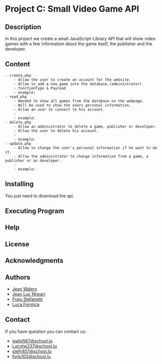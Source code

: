 # Project C: Small Video Game API

## Description
In this project we create a small JavaScript-Library API that will show video games with a few information about the game itself, the publisher and the developer.

## Content
    - create.php
        - Allow the user to create an account for the website.
        - Allow to add a new game into the database.(administrator)
        - functionType & Payload
        - example:
    - read.php
        - Needed to show all games from the database on the webpage. 
        - Will be used to show the users personal information.
        - Allow an user to connect to his account.
        - 
        - example:
    - delete.php
        - Allow an administrator to delete a game, publisher or developer.
        - Allow the user to delete his account.
        - 
        - example:
    - update.php
        - Allow to change the user's personal information if he want to do it. 
        - Allow the administrator to change information from a game, a publisher or an developer.
        - 
        - example:

## Installing
You just need to download the api.

## Executing Program

## Help

## License

## Acknowledgments

## Authors

* [Jean Walers](https://github.com/EvangelionEnjoyer)
* [Jean Luc Ntwari](https://github.com/LucNtw)
* [Frajo Stefanetti](https://github.com/Nettilux)
* [Luca Formica](https://github.com/Forlu102)

## Contact

If you have question you can contact us:
* walje567@school.lu
* Lucntw237@school.lu
* stefr407@school.lu
* forlu102@school.lu